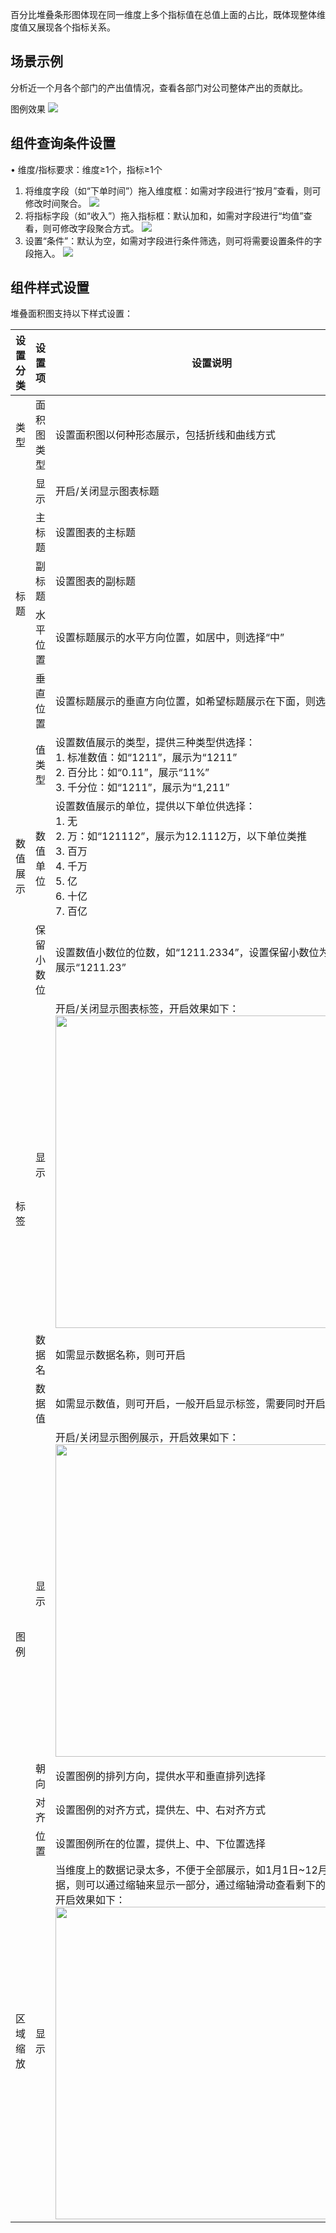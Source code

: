百分比堆叠条形图体现在同一维度上多个指标值在总值上面的占比，既体现整体维度值又展现各个指标关系。



## 场景示例
分析近一个月各个部门的产出值情况，查看各部门对公司整体产出的贡献比。

图例效果
![](https://qcloudimg.tencent-cloud.cn/raw/e0f2643cccf1ded90c2c9b7ebe3d4d69.png)

## 组件查询条件设置

• 维度/指标要求：维度≥1个，指标≥1个

1. 将维度字段（如“下单时间”）拖入维度框：如需对字段进行“按月”查看，则可修改时间聚合。
![](https://qcloudimg.tencent-cloud.cn/raw/b3e4af520428d366d241c839b1f617f1.png)
2. 将指标字段（如“收入”）拖入指标框：默认加和，如需对字段进行“均值”查看，则可修改字段聚合方式。
![](https://qcloudimg.tencent-cloud.cn/raw/9d361f54aed62353d110ea55ec5fe4c7.png)
3. 设置“条件”：默认为空，如需对字段进行条件筛选，则可将需要设置条件的字段拖入。
![](https://qcloudimg.tencent-cloud.cn/raw/f9daf041d2b7aced1b7c09b7ee12c998.png)



## 组件样式设置

堆叠面积图支持以下样式设置：

<table>
<thead>
<tr>
<th>设置分类</th>
<th>设置项</th>
<th>设置说明</th>
</tr>
</thead>
<tbody><tr>
<td>类型</td>
<td>面积图类型</td>
<td>设置面积图以何种形态展示，包括折线和曲线方式</td>
</tr>
<tr>
<td rowspan="5">标题</td>
<td>显示</td>
<td>开启/关闭显示图表标题</td>
</tr>
<tr>
<td>主标题</td>
<td>设置图表的主标题</td>
</tr>
<tr> 
<td>副标题</td>
<td>设置图表的副标题</td>
</tr>
<tr> 
<td>水平位置</td>
<td>设置标题展示的水平方向位置，如居中，则选择“中”</td>
</tr>
<tr> 
<td>垂直位置</td>
<td>设置标题展示的垂直方向位置，如希望标题展示在下面，则选择“下”</td>
</tr>
<tr>
<td rowspan="3">数值展示</td>
<td>值类型</td>
<td>设置数值展示的类型，提供三种类型供选择：<br>1. 标准数值：如“1211”，展示为“1211”<br>2. 百分比：如“0.11”，展示“11%”<br>3. 千分位：如“1211”，展示为“1,211”</td>
</tr>
<tr> 
<td>数值单位</td>
<td>设置数值展示的单位，提供以下单位供选择：<br>1. 无<br>2. 万：如“121112”，展示为12.1112万，以下单位类推<br>3. 百万<br>4. 千万<br>5. 亿<br>6. 十亿<br>7. 百亿</td>
</tr>
<tr> 
<td>保留小数位</td>
<td>设置数值小数位的位数，如“1211.2334”，设置保留小数位为“2”，则展示“1211.23”</td>
</tr>
<tr>
<td rowspan="3">标签</td>
<td>显示</td>
<td>开启/关闭显示图表标签，开启效果如下：<br><img src="https://qcloudimg.tencent-cloud.cn/raw/2bd256dad52a45ee200a78e0766e2d4a.png" width="500px"></td>
</tr>
<tr> 
<td>数据名</td>
<td>如需显示数据名称，则可开启</td>
</tr>
<tr> 
<td>数据值</td>
<td>如需显示数值，则可开启，一般开启显示标签，需要同时开启数据值</td>
</tr>
<tr>
<td rowspan="4">图例</td>
<td>显示</td>
<td>开启/关闭显示图例展示，开启效果如下：<br><img src="https://qcloudimg.tencent-cloud.cn/raw/92172979d69718ecc7f9dd4eee789f15.png" width="500px"></td>
</tr>
<tr> 
<td>朝向</td>
<td>设置图例的排列方向，提供水平和垂直排列选择</td>
</tr>
<tr> 
<td>对齐</td>
<td>设置图例的对齐方式，提供左、中、右对齐方式</td>
</tr>
<tr> 
<td>位置</td>
<td>设置图例所在的位置，提供上、中、下位置选择</td>
</tr>
<tr>
<td>区域缩放</td>
<td>显示</td>
<td>当维度上的数据记录太多，不便于全部展示，如1月1日~12月31日数据，则可以通过缩轴来显示一部分，通过缩轴滑动查看剩下的数据图，开启效果如下：<br><img src="https://qcloudimg.tencent-cloud.cn/raw/64250be45dc6b27ce65b458094693e40.jpg" width="500px"></td>
</tr>
</tbody></table>